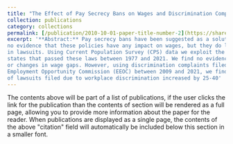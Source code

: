 ```yaml
---
title: "The Effect of Pay Secrecy Bans on Wages and Discrimination Complaints"
collection: publications
category: collections
permalink: [/publication/2010-10-01-paper-title-number-2](https://share.google/12LHA7Q9KGvCv89TM)
excerpt: '**Abstract:** Pay secrecy bans have been suggested as a solution to wage gaps. In this paper, we find
no evidence that these policies have any impact on wages, but they do lead to an increase
in lawsuits. Using Current Population Survey (CPS) data we exploit the variation in US
states that passed these laws between 1977 and 2021. We find no evidence of wage changes
or changes in wage gaps. However, using discrimination complaints filed with the Equal
Employment Opportunity Commission (EEOC) between 2009 and 2021, we find the number
of lawsuits filed due to workplace discrimination increased by 25-40'
---
```


The contents above will be part of a list of publications, if the user clicks the link for the publication than the contents of section will be rendered as a full page, allowing you to provide more information about the paper for the reader. When publications are displayed as a single page, the contents of the above "citation" field will automatically be included below this section in a smaller font.
